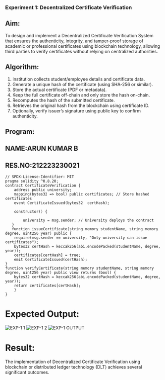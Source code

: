 ### Experiment 1: Decentralized Certificate Verification
## Aim:
   To design and implement a Decentralized Certificate Verification System that ensures the authenticity, integrity, and tamper-proof storage of academic or professional certificates using blockchain technology, allowing third parties to verify certificates without relying on centralized authorities.
## Algorithm:
1. Institution collects student/employee details and certificate data.
2. Generate a unique hash of the certificate (using SHA-256 or similar).
3. Store the actual certificate (PDF or metadata).
4. Keep the full certificate off-chain and only store the hash on-chain.
5. Recomputes the hash of the submitted certificate.
6. Retrieves the original hash from the blockchain using certificate ID.
7. Optionally, verify issuer’s signature using public key to confirm authenticity.

   
## Program:
## NAME:ARUN KUMAR B
## RES.NO:212223230021
```
// SPDX-License-Identifier: MIT
pragma solidity ^0.8.20;
contract CertificateVerification {
    address public university;
    mapping(bytes32 => bool) public certificates; // Store hashed certificates
    event CertificateIssued(bytes32  certHash);

    constructor() {

        university = msg.sender; // University deploys the contract
   }
   function issueCertificate(string memory studentName, string memory degree, uint256 year) public {
    require(msg.sender == university, "Only university can issue certificates");
    bytes32 certHash = keccak256(abi.encodePacked(studentName, degree, year)); 
    certificates[certHash] = true;
    emit CertificateIssued(certHash);
}
function verifyCertificate(string memory studentName, string memory degree, uint256 year) public view returns (bool) {
    bytes32 certHash = keccak256(abi.encodePacked(studentName, degree, year));
    return certificates[certHash];
    }
}
```
# Expected Output:
  ![EXP-1 1](https://github.com/user-attachments/assets/8ff11286-2d04-4885-afdd-5e07c217355e)
  ![EXP-1 2](https://github.com/user-attachments/assets/f4354c60-cd31-4672-9c19-bb1d12a877f0)
  ![EXP-1 OUTPUT](https://github.com/user-attachments/assets/fb6423aa-b505-46d9-8f7e-613c6fbb996c)

# Result:
  The implementation of Decentralized Certificate Verification using blockchain or distributed ledger technology (DLT) achieves several significant outcomes.

